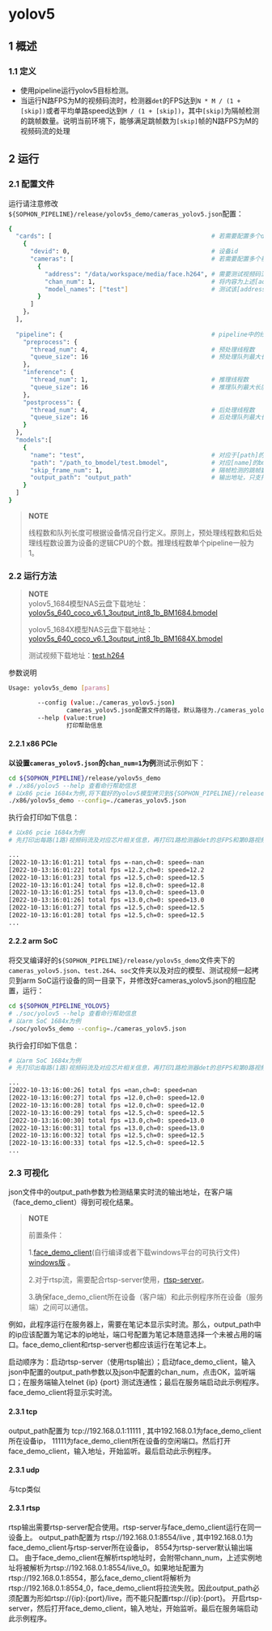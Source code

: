 # yolov5

## 1 概述

### 1.1 定义

- 使用pipeline运行yolov5目标检测。
- 当运行N路FPS为M的视频码流时，检测器`det`的FPS达到`N * M / (1 + [skip])`或者平均单路speed达到`M / (1 + [skip])`，其中`[skip]`为隔帧检测的跳帧数量。说明当前环境下，能够满足跳帧数为`[skip]`帧的N路FPS为M的视频码流的处理


## 2 运行

### 2.1 配置文件

运行请注意修改`${SOPHON_PIPELINE}/release/yolov5s_demo/cameras_yolov5.json`配置：

```bash
{
  "cards": [											# 若需要配置多个device，可以在cards下添加多组devid和cameras信息
    {
      "devid": 0,										# 设备id
      "cameras": [										# 若需要配置多个视频码流，可以在cameras下添加多组address和chan_num信息。若配置了多个address或多个cards，总的视频码流路数为所有的[chan_num]数量之和
        {
          "address": "/data/workspace/media/face.h264",	# 需要测试视频码流的地址
          "chan_num": 1,								# 将内容为上述[address]的视频码流配置[chan_num]数量的路数。默认设置为1，会接入1路的内容为上述[address]的视频码流。
          "model_names": ["test"]						# 测试该[address]视频码流的模型名称，需要和此配置文件下面的[models]参数内的模型自定义名称[name]一致，表示使用该模型，多个模型的名字用逗号分开。
        }
      ]
    }，
  ],
  
  "pipeline": {											# pipeline中的线程数和队列长度
    "preprocess": {
      "thread_num": 4,									# 预处理线程数
      "queue_size": 16									# 预处理队列最大长度
    },
    "inference": {
      "thread_num": 1,									# 推理线程数
      "queue_size": 16									# 推理队列最大长度
    },
    "postprocess": {
      "thread_num": 4,									# 后处理线程数
      "queue_size": 16									# 后处理队列最大长度
    }
  },
  "models":[
    {
      "name": "test",									# 对应于[path]的模型自定义名称
      "path": "/path_to_bmodel/test.bmodel",	        # 对应[name]的bmodel模型的路径
      "skip_frame_num": 1,								# 隔帧检测的跳帧数量。当设置为1时表示程序每间隔1帧做一次模型的pipeline。
      "output_path": "output_path"                      # 输出地址，只支持rtsp，tcp，udp 格式为protocol://ip:port/, 例如rtsp://192.168.0.1:8080/test ， tcp://172.28.1.1:5353。对于rtsp推流，地址为rtsp server配置的地址。对于tcp和udp，需要开放自己配置的端口。
    }
  ]
}
```

> **NOTE**  
> 
> 线程数和队列长度可根据设备情况自行定义。原则上，预处理线程数和后处理线程数设置为设备的逻辑CPU的个数。推理线程数单个pipeline一般为1。

### 2.2 运行方法

  > **NOTE**  
  > yolov5_1684模型NAS云盘下载地址：[yolov5s_640_coco_v6.1_3output_int8_1b_BM1684.bmodel](http://219.142.246.77:65000/sharing/0IAlz5YOk)
  >
  > yolov5_1684X模型NAS云盘下载地址：[yolov5s_640_coco_v6.1_3output_int8_1b_BM1684X.bmodel](http://219.142.246.77:65000/sharing/EWfwFpkoD)
  >
  > 测试视频下载地址：[test.h264](http://219.142.246.77:65000/sharing/D5Y8Pkx44)

参数说明

```bash
Usage: yolov5s_demo [params]

        --config (value:./cameras_yolov5.json)
                cameras_yolov5.json配置文件的路径，默认路径为./cameras_yolov5.json。
        --help (value:true)
                打印帮助信息
```

#### 2.2.1 x86 PCIe

**以设置`cameras_yolov5.json`的`chan_num=1`为例**测试示例如下：

```bash
cd ${SOPHON_PIPELINE}/release/yolov5s_demo
# ./x86/yolov5 --help 查看命行帮助信息
# 以x86 pcie 1684x为例,将下载好的yolov5模型拷贝到${SOPHON_PIPELINE}/release/yolov5s_demo目录下运行
./x86/yolov5s_demo --config=./cameras_yolov5.json
```

执行会打印如下信息：

```bash
# 以x86 pcie 1684x为例
# 先打印出每路(1路)视频码流及对应芯片相关信息，再打印1路检测器det的总FPS和第0路视频码流处理对应的speed信息。其中，FPS和speed信息与当前运行设备的硬件配置相关，不同设备运行结果不同属正常现象，且同一设备运行程序过程中FPS和speed信息有一定波动属于正常现象。FPS和speed信息如下所示：

...
[2022-10-13:16:01:21] total fps =-nan,ch=0: speed=-nan
[2022-10-13:16:01:22] total fps =12.2,ch=0: speed=12.2
[2022-10-13:16:01:23] total fps =12.5,ch=0: speed=12.5
[2022-10-13:16:01:24] total fps =12.8,ch=0: speed=12.8
[2022-10-13:16:01:25] total fps =13.0,ch=0: speed=13.0
[2022-10-13:16:01:26] total fps =13.0,ch=0: speed=13.0
[2022-10-13:16:01:27] total fps =12.5,ch=0: speed=12.5
[2022-10-13:16:01:28] total fps =12.5,ch=0: speed=12.5
...
```

#### 2.2.2 arm SoC

将交叉编译好的`${SOPHON_PIPELINE}/release/yolov5s_demo`文件夹下的`cameras_yolov5.json`、`test.264`、`soc`文件夹以及对应的模型、测试视频一起拷贝到arm SoC运行设备的同一目录下，并修改好cameras_yolov5.json的相应配置，运行：

```bash
cd ${SOPHON_PIPELINE_YOLOV5}
# ./soc/yolov5 --help 查看命行帮助信息
# 以arm SoC 1684x为例
./soc/yolov5s_demo --config=./cameras_yolov5.json 
```

执行会打印如下信息：

```bash
# 以arm SoC 1684x为例
# 先打印出每路(1路)视频码流及对应芯片相关信息，再打印1路检测器det的总FPS和第0路视频码流处理对应的speed信息。其中，FPS和speed信息与当前运行设备的硬件配置相关，不同设备运行结果不同属正常现象，且同一设备运行程序过程中FPS和speed信息有一定波动属于正常现象。FPS和speed信息如下所示：

...
[2022-10-13:16:00:26] total fps =nan,ch=0: speed=nan
[2022-10-13:16:00:27] total fps =12.0,ch=0: speed=12.0
[2022-10-13:16:00:28] total fps =12.0,ch=0: speed=12.0
[2022-10-13:16:00:29] total fps =12.5,ch=0: speed=12.5
[2022-10-13:16:00:30] total fps =13.0,ch=0: speed=13.0
[2022-10-13:16:00:31] total fps =13.0,ch=0: speed=13.0
[2022-10-13:16:00:32] total fps =12.5,ch=0: speed=12.5
[2022-10-13:16:00:33] total fps =12.5,ch=0: speed=12.5
...
```

### 2.3 可视化
json文件中的output_path参数为检测结果实时流的输出地址，在客户端（face_demo_client）得到可视化结果。
  >**NOTE**
  >
  >前置条件：
  >
  >1.[face_demo_client](https://github.com/sophon-ai-algo/face_demo_client)(自行编译或者下载windows平台的可执行文件) [windows版](http://219.142.246.77:65000/sharing/0X6uo3g42) 。
  >
  >2.对于rtsp流，需要配合rtsp-server使用，[rtsp-server](https://github.com/aler9/rtsp-simple-server/releases/tag/v0.20.0)。
  >
  >3.确保face_demo_client所在设备（客户端）和此示例程序所在设备（服务端）之间可以通信。


例如，此程序运行在服务器上，需要在笔记本显示实时流。那么，output_path中的ip应该配置为笔记本的ip地址，端口号配置为笔记本随意选择一个未被占用的端口。face_demo_client和rtsp-server也都应该运行在笔记本上。

启动顺序为：启动rtsp-server（使用rtsp输出）；启动face_demo_client，输入json中配置的output_path参数以及json中配置的chan_num，点击OK，监听端口；在服务端输入telnet {ip} {port} 测试连通性；最后在服务端启动此示例程序。face_demo_client将显示实时流。

#### 2.3.1 tcp
output_path配置为 tcp://192.168.0.1:11111 , 其中192.168.0.1为face_demo_client所在设备ip， 11111为face_demo_client所在设备的空闲端口。然后打开face_demo_client，输入地址，开始监听。最后启动此示例程序。

#### 2.3.1 udp
与tcp类似

#### 2.3.1 rtsp
rtsp输出需要rtsp-server配合使用。rtsp-server与face_demo_client运行在同一设备上。
output_path配置为 rtsp://192.168.0.1:8554/live , 其中192.168.0.1为face_demo_client与rtsp-server所在设备ip， 8554为rtsp-server默认输出端口。 由于face_demo_client在解析rtsp地址时，会附带chann_num，上述实例地址将被解析为rtsp://192.168.0.1:8554/live_0。如果地址配置为rtsp://192.168.0.1:8554，那么face_demo_client将解析为rtsp://192.168.0.1:8554_0，face_demo_client将拉流失败。因此output_path必须配置为形如rtsp://{ip}:{port}/live，而不能只配置rtsp://{ip}:{port}。
开启rtsp-server，然后打开face_demo_client，输入地址，开始监听。最后在服务端启动此示例程序。
